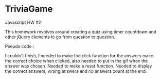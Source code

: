 # TriviaGame
Javascript HW #2

This homework revolves around creating a quiz using timer countdown and other jQuery elements to go from question to question.

Pseudo code : 

I couldn't finish, I needed to make the click function for the answers make the correct choice when clicked, also needed to put in the gif when the answer was chosen.
Needed to make a reset function.
Needed to display the correct answers, wrong answers and no answers count at the end.